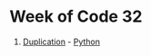# Week of Code 32

1. [Duplication](https://www.hackerrank.com/contests/w32/challenges/duplication) - [Python](duplication.py)
